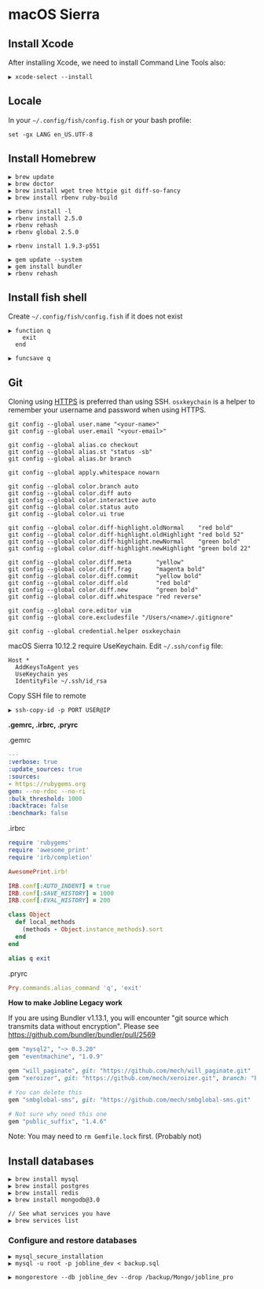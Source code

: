 # macOS Sierra

## Install Xcode

After installing Xcode, we need to install Command Line Tools also:

```
▶ xcode-select --install
```

## Locale

In your `~/.config/fish/config.fish` or your bash profile:

```
set -gx LANG en_US.UTF-8
```

## Install Homebrew

```
▶ brew update
▶ brew doctor
▶ brew install wget tree httpie git diff-so-fancy
▶ brew install rbenv ruby-build

▶ rbenv install -l
▶ rbenv install 2.5.0
▶ rbenv rehash
▶ rbenv global 2.5.0

▶ rbenv install 1.9.3-p551

▶ gem update --system
▶ gem install bundler
▶ rbenv rehash
```

## Install fish shell

Create `~/.config/fish/config.fish` if it does not exist

```
▶ function q
    exit
  end

▶ funcsave q
```

## Git

Cloning using [HTTPS](https://help.github.com/articles/which-remote-url-should-i-use/) is preferred than using SSH. `osxkeychain` is a helper to remember your username and password when using HTTPS.

```
git config --global user.name "<your-name>"
git config --global user.email "<your-email>"

git config --global alias.co checkout
git config --global alias.st "status -sb"
git config --global alias.br branch

git config --global apply.whitespace nowarn

git config --global color.branch auto
git config --global color.diff auto
git config --global color.interactive auto
git config --global color.status auto
git config --global color.ui true

git config --global color.diff-highlight.oldNormal    "red bold"
git config --global color.diff-highlight.oldHighlight "red bold 52"
git config --global color.diff-highlight.newNormal    "green bold"
git config --global color.diff-highlight.newHighlight "green bold 22"

git config --global color.diff.meta       "yellow"
git config --global color.diff.frag       "magenta bold"
git config --global color.diff.commit     "yellow bold"
git config --global color.diff.old        "red bold"
git config --global color.diff.new        "green bold"
git config --global color.diff.whitespace "red reverse"

git config --global core.editor vim
git config --global core.excludesfile "/Users/<name>/.gitignore"

git config --global credential.helper osxkeychain
```

macOS Sierra 10.12.2 require UseKeychain. Edit `~/.ssh/config` file:

```
Host *
  AddKeysToAgent yes
  UseKeychain yes
  IdentityFile ~/.ssh/id_rsa
```

Copy SSH file to remote

```
▶ ssh-copy-id -p PORT USER@IP
```

**.gemrc, .irbrc, .pryrc**

.gemrc

```yaml
---
:verbose: true
:update_sources: true
:sources:
- https://rubygems.org
gem: --no-rdoc --no-ri
:bulk_threshold: 1000
:backtrace: false
:benchmark: false
```

.irbrc

```ruby
require 'rubygems'
require 'awesome_print'
require 'irb/completion'

AwesomePrint.irb!

IRB.conf[:AUTO_INDENT] = true
IRB.conf[:SAVE_HISTORY] = 1000
IRB.conf[:EVAL_HISTORY] = 200

class Object
  def local_methods
    (methods - Object.instance_methods).sort
  end
end

alias q exit
```

.pryrc

```ruby
Pry.commands.alias_command 'q', 'exit'
```

**How to make Jobline Legacy work**

If you are using Bundler v1.13.1, you will encounter "git source which transmits data without encryption". Please see https://github.com/bundler/bundler/pull/2569

```ruby
gem "mysql2", "~> 0.3.20"
gem "eventmachine", "1.0.9"

gem "will_paginate", git: "https://github.com/mech/will_paginate.git"
gem "xeroizer", git: "https://github.com/mech/xeroizer.git", branch: "bank_transfers"

# You can delete this
gem "smbglobal-sms", git: "https://github.com/mech/smbglobal-sms.git"

# Not sure why need this one
gem "public_suffix", "1.4.6"
```

Note: You may need to `rm Gemfile.lock` first. (Probably not)

## Install databases

```
▶ brew install mysql
▶ brew install postgres
▶ brew install redis
▶ brew install mongodb@3.0

// See what services you have
▶ brew services list
```

### Configure and restore databases

```
▶ mysql_secure_installation
▶ mysql -u root -p jobline_dev < backup.sql

▶ mongorestore --db jobline_dev --drop /backup/Mongo/jobline_pro
```
